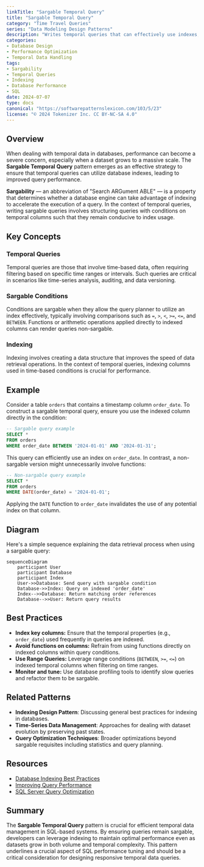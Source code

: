 ```yaml
---
linkTitle: "Sargable Temporal Query"
title: "Sargable Temporal Query"
category: "Time Travel Queries"
series: "Data Modeling Design Patterns"
description: "Writes temporal queries that can effectively use indexes, improving performance."
categories:
- Database Design
- Performance Optimization
- Temporal Data Handling
tags:
- Sargability
- Temporal Queries
- Indexing
- Database Performance
- SQL
date: 2024-07-07
type: docs
canonical: "https://softwarepatternslexicon.com/103/5/23"
license: "© 2024 Tokenizer Inc. CC BY-NC-SA 4.0"
---
```


## Overview

When dealing with temporal data in databases, performance can become a severe concern, especially when a dataset grows to a massive scale. The **Sargable Temporal Query** pattern emerges as an effective strategy to ensure that temporal queries can utilize database indexes, leading to improved query performance.

**Sargability** — an abbreviation of "Search ARGument ABLE" — is a property that determines whether a database engine can take advantage of indexing to accelerate the execution of a query. In the context of temporal queries, writing sargable queries involves structuring queries with conditions on temporal columns such that they remain conducive to index usage.

## Key Concepts

### Temporal Queries

Temporal queries are those that involve time-based data, often requiring filtering based on specific time ranges or intervals. Such queries are critical in scenarios like time-series analysis, auditing, and data versioning.

### Sargable Conditions

Conditions are sargable when they allow the query planner to utilize an index effectively, typically involving comparisons such as `=`, `>`, `<`, `>=`, `<=`, and `BETWEEN`. Functions or arithmetic operations applied directly to indexed columns can render queries non-sargable.

### Indexing

Indexing involves creating a data structure that improves the speed of data retrieval operations. In the context of temporal queries, indexing columns used in time-based conditions is crucial for performance.

## Example

Consider a table `orders` that contains a timestamp column `order_date`. To construct a sargable temporal query, ensure you use the indexed column directly in the condition:

```sql
-- Sargable query example
SELECT *
FROM orders
WHERE order_date BETWEEN '2024-01-01' AND '2024-01-31';
```

This query can efficiently use an index on `order_date`. In contrast, a non-sargable version might unnecessarily involve functions:

```sql
-- Non-sargable query example
SELECT *
FROM orders
WHERE DATE(order_date) = '2024-01-01';
```

Applying the `DATE` function to `order_date` invalidates the use of any potential index on that column.

## Diagram

Here's a simple sequence explaining the data retrieval process when using a sargable query:

```mermaid
sequenceDiagram
    participant User
    participant Database
    participant Index
    User->>Database: Send query with sargable condition
    Database->>Index: Query on indexed 'order_date'
    Index-->>Database: Return matching order references
    Database-->>User: Return query results
```

## Best Practices

- **Index key columns:** Ensure that the temporal properties (e.g., `order_date`) used frequently in queries are indexed.
- **Avoid functions on columns:** Refrain from using functions directly on indexed columns within query conditions.
- **Use Range Queries:** Leverage range conditions (`BETWEEN`, `>=`, `<=`) on indexed temporal columns when filtering on time ranges.
- **Monitor and tune:** Use database profiling tools to identify slow queries and refactor them to be sargable.

## Related Patterns

- **Indexing Design Pattern**: Discussing general best practices for indexing in databases.
- **Time-Series Data Management**: Approaches for dealing with dataset evolution by preserving past states.
- **Query Optimization Techniques**: Broader optimizations beyond sargable requisites including statistics and query planning.

## Resources

- [Database Indexing Best Practices](https://docs.oracle.com/en/database/indexing.html)
- [Improving Query Performance](https://www.ibm.com/docs/en/db2-query-performance)
- [SQL Server Query Optimization](https://www.microsoft.com/sql-server/docs)

## Summary

The **Sargable Temporal Query** pattern is crucial for efficient temporal data management in SQL-based systems. By ensuring queries remain sargable, developers can leverage indexing to maintain optimal performance even as datasets grow in both volume and temporal complexity. This pattern underlines a crucial aspect of SQL performance tuning and should be a critical consideration for designing responsive temporal data queries.
